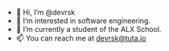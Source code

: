 - 👋 Hi, I’m @devrsk
- 👀 I’m interested in software engineering.
- 🌱 I’m currently a student of the ALX School.
- 📫 You can reach me at devrsk@tuta.io

<!---
devrsk/devrsk is a ✨ special ✨ repository because its `README.md` (this file) appears on your GitHub profile.
You can click the Preview link to take a look at your changes.
--->
